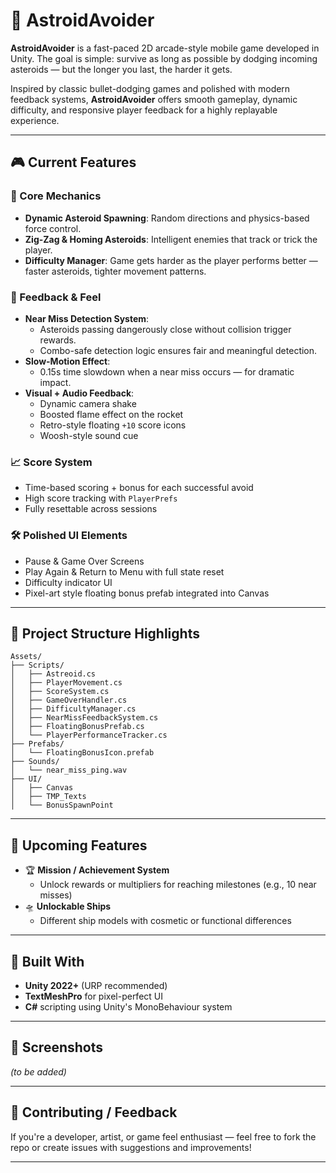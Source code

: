 
# 🚀 AstroidAvoider

**AstroidAvoider** is a fast-paced 2D arcade-style mobile game developed in Unity. The goal is simple: survive as long as possible by dodging incoming asteroids — but the longer you last, the harder it gets.

Inspired by classic bullet-dodging games and polished with modern feedback systems, **AstroidAvoider** offers smooth gameplay, dynamic difficulty, and responsive player feedback for a highly replayable experience.

---

## 🎮 Current Features

### 🧠 Core Mechanics
- **Dynamic Asteroid Spawning**: Random directions and physics-based force control.
- **Zig-Zag & Homing Asteroids**: Intelligent enemies that track or trick the player.
- **Difficulty Manager**: Game gets harder as the player performs better — faster asteroids, tighter movement patterns.

### 🎯 Feedback & Feel
- **Near Miss Detection System**:
  - Asteroids passing dangerously close without collision trigger rewards.
  - Combo-safe detection logic ensures fair and meaningful detection.
- **Slow-Motion Effect**:
  - 0.15s time slowdown when a near miss occurs — for dramatic impact.
- **Visual + Audio Feedback**:
  - Dynamic camera shake
  - Boosted flame effect on the rocket
  - Retro-style floating `+10` score icons
  - Woosh-style sound cue

### 📈 Score System
- Time-based scoring + bonus for each successful avoid
- High score tracking with `PlayerPrefs`
- Fully resettable across sessions

### 🛠 Polished UI Elements
- Pause & Game Over Screens
- Play Again & Return to Menu with full state reset
- Difficulty indicator UI
- Pixel-art style floating bonus prefab integrated into Canvas

---

## 📁 Project Structure Highlights

```
Assets/
├── Scripts/
│   ├── Astreoid.cs
│   ├── PlayerMovement.cs
│   ├── ScoreSystem.cs
│   ├── GameOverHandler.cs
│   ├── DifficultyManager.cs
│   ├── NearMissFeedbackSystem.cs
│   ├── FloatingBonusPrefab.cs
│   └── PlayerPerformanceTracker.cs
├── Prefabs/
│   └── FloatingBonusIcon.prefab
├── Sounds/
│   └── near_miss_ping.wav
├── UI/
│   ├── Canvas
│   ├── TMP_Texts
│   └── BonusSpawnPoint
```

---

## 📅 Upcoming Features

- 🏆 **Mission / Achievement System**
  - Unlock rewards or multipliers for reaching milestones (e.g., 10 near misses)
- 🛸 **Unlockable Ships**
  - Different ship models with cosmetic or functional differences

---

## 🧪 Built With

- **Unity 2022+** (URP recommended)
- **TextMeshPro** for pixel-perfect UI
- **C#** scripting using Unity's MonoBehaviour system

---

## 👾 Screenshots

*(to be added)*

---

## 📢 Contributing / Feedback

If you're a developer, artist, or game feel enthusiast — feel free to fork the repo or create issues with suggestions and improvements!

---
